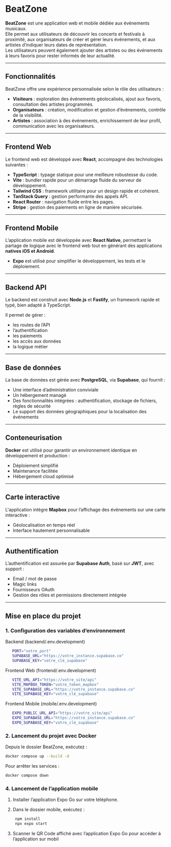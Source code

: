 # BeatZone

**BeatZone** est une application web et mobile dédiée aux événements musicaux.  
Elle permet aux utilisateurs de découvrir les concerts et festivals à proximité, aux organisateurs de créer et gérer leurs événements, et aux artistes d’indiquer leurs dates de représentation.  
Les utilisateurs peuvent également ajouter des artistes ou des événements à leurs favoris pour rester informés de leur actualité.

---

## Fonctionnalités

BeatZone offre une expérience personnalisée selon le rôle des utilisateurs :

- **Visiteurs** : exploration des événements géolocalisés, ajout aux favoris, consultation des artistes programmés.
- **Organisateurs** : création, modification et gestion d’événements, contrôle de la visibilité.
- **Artistes** : association à des événements, enrichissement de leur profil, communication avec les organisateurs.

---

## Frontend Web

Le frontend web est développé avec **React**, accompagné des technologies suivantes :

- **TypeScript** : typage statique pour une meilleure robustesse du code.
- **Vite** : bundler rapide pour un démarrage fluide du serveur de développement.
- **Tailwind CSS** : framework utilitaire pour un design rapide et cohérent.
- **TanStack Query** : gestion performante des appels API.
- **React Router** : navigation fluide entre les pages.
- **Stripe** : gestion des paiements en ligne de manière sécurisée.

---

## Frontend Mobile

L’application mobile est développée avec **React Native**, permettant le partage de logique avec le frontend web tout en générant des applications **natives iOS et Android**.

- **Expo** est utilisé pour simplifier le développement, les tests et le déploiement.

---

## Backend API

Le backend est construit avec **Node.js** et **Fastify**, un framework rapide et typé, bien adapté à TypeScript.

Il permet de gérer :
- les routes de l’API
- l’authentification
- les paiements
- les accès aux données
- la logique métier

---

## Base de données

La base de données est gérée avec **PostgreSQL**, via **Supabase**, qui fournit :

- Une interface d’administration conviviale
- Un hébergement managé
- Des fonctionnalités intégrées : authentification, stockage de fichiers, règles de sécurité
- Le support des données géographiques pour la localisation des événements

---

## Conteneurisation

**Docker** est utilisé pour garantir un environnement identique en développement et production :

- Déploiement simplifié
- Maintenance facilitée
- Hébergement cloud optimisé

---

## Carte interactive

L'application intègre **Mapbox** pour l’affichage des événements sur une carte interactive :

- Géolocalisation en temps réel
- Interface hautement personnalisable

---

## Authentification

L’authentification est assurée par **Supabase Auth**, basé sur **JWT**, avec support :

- Email / mot de passe
- Magic links
- Fournisseurs OAuth
- Gestion des rôles et permissions directement intégrée

---

## Mise en place du projet

### 1. Configuration des variables d’environnement

Backend (backend/.env.development)

```bash
   PORT="votre_port"
   SUPABASE_URL="https://votre_instance.supabase.co"
   SUPABASE_KEY="votre_clé_supabase"
```

Frontend Web (frontend/.env.development)

```bash
   VITE_URL_API="https://votre_site/api"
   VITE_MAPBOX_TOKEN="votre_token_mapbox"
   VITE_SUPABASE_URL="https://votre_instance.supabase.co"
   VITE_SUPABASE_KEY="votre_clé_supabase"
```

Frontend Mobile (mobile/.env.development)

```bash
   EXPO_PUBLIC_URL_API="https://votre_site/api"
   EXPO_SUPABASE_URL="https://votre_instance.supabase.co"
   EXPO_SUPABASE_KEY="votre_clé_supabase"
```

### 2. Lancement du projet avec Docker

Depuis le dossier BeatZone, exécutez :

```bash
docker compose up --build -d
```

Pour arrêter les services :

```bash
docker compose down
```
### 4. Lancement de l’application mobile
1) Installer l’application Expo Go sur votre téléphone.
2) Dans le dossier mobile, exécutez :
   
   ```bash
    npm install
    npx expo start
   ```
   
4) Scanner le QR Code affiché avec l’application Expo Go pour accéder à l’application sur mobil


